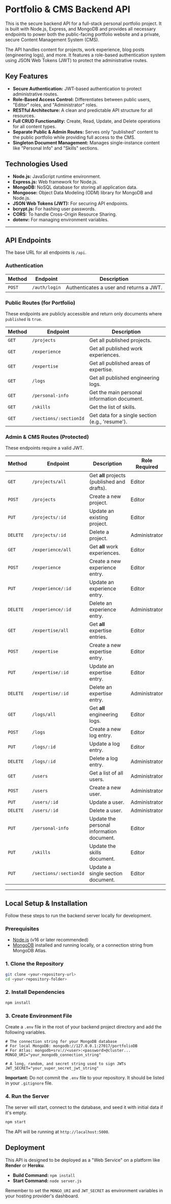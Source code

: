 # Portfolio & CMS Backend API

This is the secure backend API for a full-stack personal portfolio project. It is built with Node.js, Express, and MongoDB and provides all necessary endpoints to power both the public-facing portfolio website and a private, secure Content Management System (CMS).

The API handles content for projects, work experience, blog posts (engineering logs), and more. It features a role-based authentication system using JSON Web Tokens (JWT) to protect the administrative routes.

## Key Features

- **Secure Authentication:** JWT-based authentication to protect administrative routes.
- **Role-Based Access Control:** Differentiates between public users, "Editor" roles, and "Administrator" roles.
- **RESTful Architecture:** A clean and predictable API structure for all resources.
- **Full CRUD Functionality:** Create, Read, Update, and Delete operations for all content types.
- **Separate Public & Admin Routes:** Serves only "published" content to the public portfolio while providing full access to the CMS.
- **Singleton Document Management:** Manages single-instance content like "Personal Info" and "Skills" sections.

## Technologies Used

- **Node.js:** JavaScript runtime environment.
- **Express.js:** Web framework for Node.js.
- **MongoDB:** NoSQL database for storing all application data.
- **Mongoose:** Object Data Modeling (ODM) library for MongoDB and Node.js.
- **JSON Web Tokens (JWT):** For securing API endpoints.
- **bcrypt.js:** For hashing user passwords.
- **CORS:** To handle Cross-Origin Resource Sharing.
- **dotenv:** For managing environment variables.

---

## API Endpoints

The base URL for all endpoints is `/api`.

### Authentication

| Method | Endpoint      | Description                              |
| ------ | ------------- | ---------------------------------------- |
| `POST` | `/auth/login` | Authenticates a user and returns a JWT. |

### Public Routes (for Portfolio)

These endpoints are publicly accessible and return only documents where `published` is `true`.

| Method | Endpoint              | Description                                    |
| ------ | --------------------- | ---------------------------------------------- |
| `GET`  | `/projects`           | Get all published projects.                    |
| `GET`  | `/experience`         | Get all published work experiences.            |
| `GET`  | `/expertise`          | Get all published areas of expertise.          |
| `GET`  | `/logs`               | Get all published engineering logs.            |
| `GET`  | `/personal-info`      | Get the main personal information document.    |
| `GET`  | `/skills`             | Get the list of skills.                        |
| `GET`  | `/sections/:sectionId`| Get data for a single section (e.g., 'resume').|

### Admin & CMS Routes (Protected)

These endpoints require a valid JWT.

| Method   | Endpoint                  | Description                               | Role Required   |
| -------- | ------------------------- | ----------------------------------------- | --------------- |
| `GET`    | `/projects/all`           | Get **all** projects (published and drafts). | Editor          |
| `POST`   | `/projects`               | Create a new project.                     | Editor          |
| `PUT`    | `/projects/:id`           | Update an existing project.               | Editor          |
| `DELETE` | `/projects/:id`           | Delete a project.                         | Administrator   |
| `GET`    | `/experience/all`         | Get **all** work experiences.             | Editor          |
| `POST`   | `/experience`             | Create a new experience entry.            | Editor          |
| `PUT`    | `/experience/:id`         | Update an experience entry.               | Editor          |
| `DELETE` | `/experience/:id`         | Delete an experience entry.               | Administrator   |
| `GET`    | `/expertise/all`          | Get **all** expertise entries.            | Editor          |
| `POST`   | `/expertise`              | Create a new expertise entry.             | Editor          |
| `PUT`    | `/expertise/:id`          | Update an expertise entry.                | Editor          |
| `DELETE` | `/expertise/:id`          | Delete an expertise entry.                | Administrator   |
| `GET`    | `/logs/all`               | Get **all** engineering logs.             | Editor          |
| `POST`   | `/logs`                   | Create a new log entry.                   | Editor          |
| `PUT`    | `/logs/:id`               | Update a log entry.                       | Editor          |
| `DELETE` | `/logs/:id`               | Delete a log entry.                       | Administrator   |
| `GET`    | `/users`                  | Get a list of all users.                  | Administrator   |
| `POST`   | `/users`                  | Create a new user.                        | Administrator   |
| `PUT`    | `/users/:id`              | Update a user.                            | Administrator   |
| `DELETE` | `/users/:id`              | Delete a user.                            | Administrator   |
| `PUT`    | `/personal-info`          | Update the personal information document. | Editor          |
| `PUT`    | `/skills`                 | Update the skills document.               | Editor          |
| `PUT`    | `/sections/:sectionId`    | Update a single section document.         | Editor          |

---

## Local Setup & Installation

Follow these steps to run the backend server locally for development.

### Prerequisites

- [Node.js](https://nodejs.org/) (v16 or later recommended)
- [MongoDB](https://www.mongodb.com/try/download/community) installed and running locally, or a connection string from MongoDB Atlas.

### 1. Clone the Repository

```bash
git clone <your-repository-url>
cd <your-repository-folder>
```

### 2. Install Dependencies

```bash
npm install
```

### 3. Create Environment File

Create a `.env` file in the root of your backend project directory and add the following variables.

```env
# The connection string for your MongoDB database
# For local MongoDB: mongodb://127.0.0.1:27017/portfolioDB
# For Atlas: mongodb+srv://<user>:<password>@cluster...
MONGO_URI="your_mongodb_connection_string"

# A long, random, and secret string used to sign JWTs
JWT_SECRET="your_super_secret_jwt_string"
```

**Important:** Do not commit the `.env` file to your repository. It should be listed in your `.gitignore` file.

### 4. Run the Server

The server will start, connect to the database, and seed it with initial data if it's empty.

```bash
npm start
```

The API will be running at `http://localhost:5000`.

## Deployment

This API is designed to be deployed as a "Web Service" on a platform like **Render** or **Heroku**.

- **Build Command:** `npm install`
- **Start Command:** `node server.js`

Remember to set the `MONGO_URI` and `JWT_SECRET` as environment variables in your hosting provider's dashboard.

